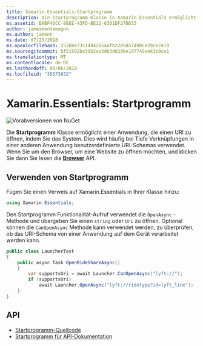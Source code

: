 ```yaml
---
title: Xamarin.Essentials-Startprogramm
description: Die Startprogramm-Klasse in Xamarin.Essentials ermöglicht eine Anwendung, die einen URI zu öffnen, indem Sie das System.
ms.assetid: BABF40CC-8BEE-43FD-BE12-6301DF27DD33
author: jamesmontemagno
ms.author: jamont
ms.date: 07/25/2018
ms.openlocfilehash: 252bb873c1494265aafb2285057490ca29ce7419
ms.sourcegitcommit: bf51592be39b2ae3d63d029be1d7745ee63b0ce1
ms.translationtype: MT
ms.contentlocale: de-DE
ms.lasthandoff: 08/06/2018
ms.locfileid: "39573632"
---
```

# <a name="xamarinessentials-launcher"></a>Xamarin.Essentials: Startprogramm

![Vorabversionen von NuGet](~/media/shared/pre-release.png)

Die **Startprogramm** Klasse ermöglicht einer Anwendung, die einen URI zu öffnen, indem Sie das System. Dies wird häufig bei Tiefe Verknüpfungen in einer anderen Anwendung benutzerdefinierte URI-Schemas verwendet. Wenn Sie um den Browser, um eine Website zu öffnen möchten, und klicken Sie dann Sie lesen die **[Browser](open-browser.md)** API.

## <a name="using-launcher"></a>Verwenden von Startprogramm

Fügen Sie einen Verweis auf Xamarin.Essentials in Ihrer Klasse hinzu:

```csharp
using Xamarin.Essentials;
```

Den Startprogramm Funktionalität-Aufruf verwendet die `OpenAsync` -Methode und übergeben Sie einen `string` oder `Uri` zu öffnen. Optional können die `CanOpenAsync` Methode kann verwendet werden, zu überprüfen, ob das URI-Schema von einer Anwendung auf dem Gerät verarbeitet werden kann.

```csharp
public class LauncherTest
{
    public async Task OpenRideShareAsync()
    {
        var supportsUri = await Launcher.CanOpenAsync("lyft://");
        if (supportsUri)
            await Launcher.OpenAsync("lyft://ridetype?id=lyft_line");
    }
}
```

## <a name="api"></a>API

- [Startprogramm-Quellcode](https://github.com/xamarin/Essentials/tree/master/Xamarin.Essentials/Launcher)
- [Startprogramm für API-Dokumentation](xref:Xamarin.Essentials.Launcher)
